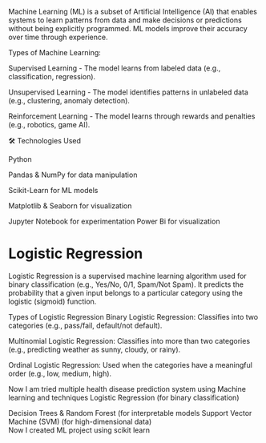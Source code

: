 Machine Learning (ML) is a subset of Artificial Intelligence (AI) that enables systems to learn patterns from data and make decisions or predictions without being explicitly programmed. ML models improve their accuracy over time through experience.

Types of Machine Learning:

Supervised Learning - The model learns from labeled data (e.g., classification, regression).

Unsupervised Learning - The model identifies patterns in unlabeled data (e.g., clustering, anomaly detection).

Reinforcement Learning - The model learns through rewards and penalties (e.g., robotics, game AI).

🛠️ Technologies Used

Python 

Pandas & NumPy for data manipulation

Scikit-Learn for ML models

Matplotlib & Seaborn for visualization

Jupyter Notebook for experimentation
Power Bi for visualization
<H1>Logistic Regression</H1>
<p>Logistic Regression is a supervised machine learning algorithm used for binary classification (e.g., Yes/No, 0/1, Spam/Not Spam). It predicts the probability that a given input belongs to a particular category using the logistic (sigmoid) function.</p>

<h>Types of Logistic Regression</h>
Binary Logistic Regression: Classifies into two categories (e.g., pass/fail, default/not default).

Multinomial Logistic Regression: Classifies into more than two categories (e.g., predicting weather as sunny, cloudy, or rainy).

Ordinal Logistic Regression: Used when the categories have a meaningful order (e.g., low, medium, high).</p>
Now I am tried multiple health disease prediction system using Machine learning and techniques
Logistic Regression (for binary classification)

Decision Trees & Random Forest (for interpretable models
Support Vector Machine (SVM) (for high-dimensional data)<br>
Now I created ML project using scikit learn 

